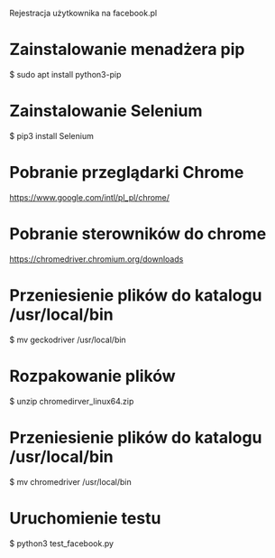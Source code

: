 Rejestracja użytkownika na facebook.pl

# Zainstalowanie menadżera pip
  $ sudo apt install python3-pip

# Zainstalowanie Selenium
  $ pip3 install Selenium

# Pobranie przeglądarki Chrome
  https://www.google.com/intl/pl_pl/chrome/

# Pobranie sterowników do chrome
  https://chromedriver.chromium.org/downloads

# Przeniesienie plików do katalogu /usr/local/bin
  $ mv geckodriver /usr/local/bin

# Rozpakowanie plików
  $ unzip chromedirver_linux64.zip

# Przeniesienie plików do katalogu /usr/local/bin
  $ mv chromedriver /usr/local/bin

# Uruchomienie testu
  $ python3 test_facebook.py
